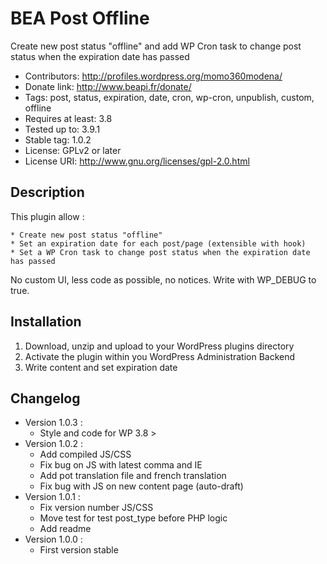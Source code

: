 # BEA Post Offline

Create new post status "offline" and add WP Cron task to change post status when the expiration date has passed

 * Contributors: http://profiles.wordpress.org/momo360modena/
 * Donate link: http://www.beapi.fr/donate/
 * Tags: post, status, expiration, date, cron, wp-cron, unpublish, custom, offline
 * Requires at least: 3.8
 * Tested up to: 3.9.1
 * Stable tag: 1.0.2
 * License: GPLv2 or later
 * License URI: http://www.gnu.org/licenses/gpl-2.0.html

## Description

This plugin allow :
	
	* Create new post status "offline" 
	* Set an expiration date for each post/page (extensible with hook)
	* Set a WP Cron task to change post status when the expiration date has passed

No custom UI, less code as possible, no notices.
Write with WP_DEBUG to true.

##  Installation

1. Download, unzip and upload to your WordPress plugins directory
2. Activate the plugin within you WordPress Administration Backend
3. Write content and set expiration date

## Changelog
* Version 1.0.3 :
	* Style and code for WP 3.8 >
* Version 1.0.2 :
	* Add compiled JS/CSS
	* Fix bug on JS with latest comma and IE
	* Add pot translation file and french translation
	* Fix bug with JS on new content page (auto-draft)
* Version 1.0.1 :
	* Fix version number JS/CSS
	* Move test for test post_type before PHP logic
	* Add readme
* Version 1.0.0 :
	* First version stable